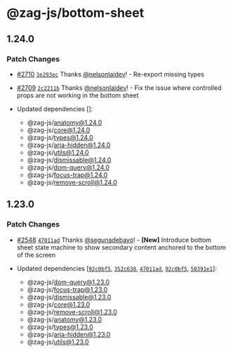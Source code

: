 # @zag-js/bottom-sheet

## 1.24.0

### Patch Changes

- [#2710](https://github.com/chakra-ui/zag/pull/2710)
  [`3e293ec`](https://github.com/chakra-ui/zag/commit/3e293ec84a07759d7fd969135360e3b0621bd211) Thanks
  [@nelsonlaidev](https://github.com/nelsonlaidev)! - Re-export missing types

- [#2709](https://github.com/chakra-ui/zag/pull/2709)
  [`2c2211b`](https://github.com/chakra-ui/zag/commit/2c2211bfb87df3203c89502dde2d3439ac12117d) Thanks
  [@nelsonlaidev](https://github.com/nelsonlaidev)! - Fix the issue where controlled props are not working in the bottom
  sheet

- Updated dependencies []:
  - @zag-js/anatomy@1.24.0
  - @zag-js/core@1.24.0
  - @zag-js/types@1.24.0
  - @zag-js/aria-hidden@1.24.0
  - @zag-js/utils@1.24.0
  - @zag-js/dismissable@1.24.0
  - @zag-js/dom-query@1.24.0
  - @zag-js/focus-trap@1.24.0
  - @zag-js/remove-scroll@1.24.0

## 1.23.0

### Patch Changes

- [#2548](https://github.com/chakra-ui/zag/pull/2548)
  [`47011ad`](https://github.com/chakra-ui/zag/commit/47011add7c99572aaa162846cf01781ea42d35ac) Thanks
  [@segunadebayo](https://github.com/segunadebayo)! - **[New]** Introduce bottom sheet state machine to show secondary
  content anchored to the bottom of the screen

- Updated dependencies [[`92c0bf5`](https://github.com/chakra-ui/zag/commit/92c0bf5f5e283451c6be989e63ff02188054be9a),
  [`352c638`](https://github.com/chakra-ui/zag/commit/352c638b9d2bc9f603f3323a4bb18a87ae3fd9ab),
  [`47011ad`](https://github.com/chakra-ui/zag/commit/47011add7c99572aaa162846cf01781ea42d35ac),
  [`92c0bf5`](https://github.com/chakra-ui/zag/commit/92c0bf5f5e283451c6be989e63ff02188054be9a),
  [`50391e1`](https://github.com/chakra-ui/zag/commit/50391e11eb7f9af1f23f44661a8bc522c591175c)]:
  - @zag-js/dom-query@1.23.0
  - @zag-js/focus-trap@1.23.0
  - @zag-js/dismissable@1.23.0
  - @zag-js/core@1.23.0
  - @zag-js/remove-scroll@1.23.0
  - @zag-js/anatomy@1.23.0
  - @zag-js/types@1.23.0
  - @zag-js/aria-hidden@1.23.0
  - @zag-js/utils@1.23.0
